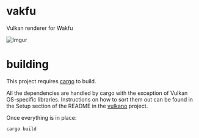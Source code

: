 # vakfu
Vulkan renderer for Wakfu

![Imgur](https://i.imgur.com/sqxzak2.png)

# building

This project requires [cargo](https://crates.io) to build.

All the dependencies are handled by cargo with the exception of Vulkan OS-specific libraries.
Instructions on how to sort them out can be found in the Setup section of the README in the [vulkano](https://github.com/vulkano-rs/vulkano) project.

Once everything is in place:
```bash
cargo build
```
